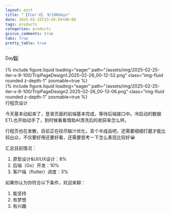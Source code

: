 ```yaml
---
layout: post
title: "【Iter-X】 9/100days"
date: 2025-02-25T23:59:59+08:00
tags: products
categories: products
giscus_comments: true
tabs: true
pretty_table: true
---
```


Day9️⃣

<div class="row mt-3">
    <div class="col-sm mt-0 mb-0">
        {% include figure.liquid loading="eager" path="/assets/img/2025-02-25-iter-x-9-100/TripPageDesign1.2025-02-26_00-12-52.png" class="img-fluid rounded z-depth-1" zoomable=true %}
    </div>
    <div class="col-sm mt-0 mb-0">
        {% include figure.liquid loading="eager" path="/assets/img/2025-02-25-iter-x-9-100/TripPageDesign2.2025-02-26_00-13-06.png" class="img-fluid rounded z-depth-1" zoomable=true %}
    </div>
</div>
<div class="caption mt-0">
    行程页设计
</div>

今天基本动起来了，登录页面的前端基本完成，等待后端接口中。冷启动的数据ETL也开始动手了，到时候看看借助AI清洗后的收获率怎么样。

行程页也在发散，目前正在绞尽脑汁优化，丢个半成品吧，还需要细细打磨才能比较出众，不仅要好用还要好看，还需要思考一下怎么表现比较好😭

汇总目前情况：

1. 原型设计&UI/UX设计：8%
2. 后端（Go）开发：10%
3. 客户端（flutter）进度：3%

如果你认为你符合以下条件，欢迎来聊：

1. 能坚持
2. 有梦想
3. 有兴趣
